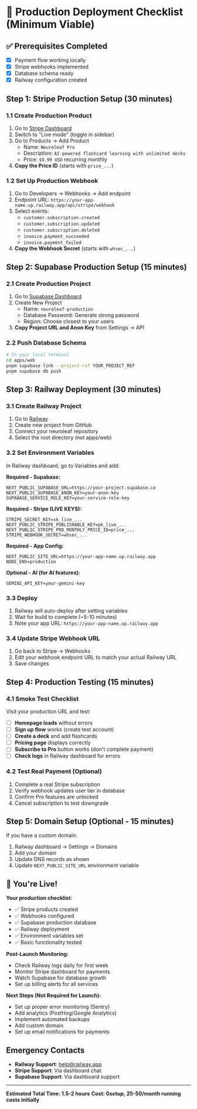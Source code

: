 # 🚀 Production Deployment Checklist (Minimum Viable)

## ✅ Prerequisites Completed
- [x] Payment flow working locally
- [x] Stripe webhooks implemented
- [x] Database schema ready
- [x] Railway configuration created

## Step 1: Stripe Production Setup (30 minutes)

### 1.1 Create Production Product
1. Go to [Stripe Dashboard](https://dashboard.stripe.com)
2. Switch to "Live mode" (toggle in sidebar)
3. Go to Products → Add Product
   - Name: `Neuroleaf Pro`
   - Description: `AI-powered flashcard learning with unlimited decks`
   - Price: `$9.99 USD` recurring monthly
4. **Copy the Price ID** (starts with `price_...`)

### 1.2 Set Up Production Webhook
1. Go to Developers → Webhooks → Add endpoint
2. Endpoint URL: `https://your-app-name.up.railway.app/api/stripe/webhook`
3. Select events:
   - `customer.subscription.created`
   - `customer.subscription.updated`
   - `customer.subscription.deleted`
   - `invoice.payment_succeeded`
   - `invoice.payment_failed`
4. **Copy the Webhook Secret** (starts with `whsec_...`)

## Step 2: Supabase Production Setup (15 minutes)

### 2.1 Create Production Project
1. Go to [Supabase Dashboard](https://app.supabase.com)
2. Create New Project
   - Name: `neuroleaf-production`
   - Database Password: Generate strong password
   - Region: Choose closest to your users
3. **Copy Project URL and Anon Key** from Settings → API

### 2.2 Push Database Schema
```bash
# In your local terminal
cd apps/web
pnpm supabase link --project-ref YOUR_PROJECT_REF
pnpm supabase db push
```

## Step 3: Railway Deployment (30 minutes)

### 3.1 Create Railway Project
1. Go to [Railway](https://railway.app)
2. Create new project from GitHub
3. Connect your neuroleaf repository
4. Select the root directory (not apps/web)

### 3.2 Set Environment Variables
In Railway dashboard, go to Variables and add:

**Required - Supabase:**
```
NEXT_PUBLIC_SUPABASE_URL=https://your-project.supabase.co
NEXT_PUBLIC_SUPABASE_ANON_KEY=your-anon-key
SUPABASE_SERVICE_ROLE_KEY=your-service-role-key
```

**Required - Stripe (LIVE KEYS):**
```
STRIPE_SECRET_KEY=sk_live_...
NEXT_PUBLIC_STRIPE_PUBLISHABLE_KEY=pk_live_...
NEXT_PUBLIC_STRIPE_PRO_MONTHLY_PRICE_ID=price_...
STRIPE_WEBHOOK_SECRET=whsec_...
```

**Required - App Config:**
```
NEXT_PUBLIC_SITE_URL=https://your-app-name.up.railway.app
NODE_ENV=production
```

**Optional - AI (for AI features):**
```
GEMINI_API_KEY=your-gemini-key
```

### 3.3 Deploy
1. Railway will auto-deploy after setting variables
2. Wait for build to complete (~5-10 minutes)
3. Note your app URL: `https://your-app-name.up.railway.app`

### 3.4 Update Stripe Webhook URL
1. Go back to Stripe → Webhooks
2. Edit your webhook endpoint URL to match your actual Railway URL
3. Save changes

## Step 4: Production Testing (15 minutes)

### 4.1 Smoke Test Checklist
Visit your production URL and test:

- [ ] **Homepage loads** without errors
- [ ] **Sign up flow** works (create test account)
- [ ] **Create a deck** and add flashcards
- [ ] **Pricing page** displays correctly
- [ ] **Subscribe to Pro** button works (don't complete payment)
- [ ] **Check logs** in Railway dashboard for errors

### 4.2 Test Real Payment (Optional)
1. Complete a real Stripe subscription
2. Verify webhook updates user tier in database
3. Confirm Pro features are unlocked
4. Cancel subscription to test downgrade

## Step 5: Domain Setup (Optional - 15 minutes)

If you have a custom domain:
1. Railway dashboard → Settings → Domains
2. Add your domain
3. Update DNS records as shown
4. Update `NEXT_PUBLIC_SITE_URL` environment variable

## 🎉 You're Live!

**Your production checklist:**
- ✅ Stripe products created
- ✅ Webhooks configured  
- ✅ Supabase production database
- ✅ Railway deployment
- ✅ Environment variables set
- ✅ Basic functionality tested

**Post-Launch Monitoring:**
- Check Railway logs daily for first week
- Monitor Stripe dashboard for payments
- Watch Supabase for database growth
- Set up billing alerts for all services

**Next Steps (Not Required for Launch):**
- Set up proper error monitoring (Sentry)
- Add analytics (PostHog/Google Analytics)
- Implement automated backups
- Add custom domain
- Set up email notifications for payments

## Emergency Contacts
- **Railway Support**: help@railway.app
- **Stripe Support**: Via dashboard chat
- **Supabase Support**: Via dashboard support

---
**Estimated Total Time: 1.5-2 hours**
**Cost: $0 setup, ~$25-50/month running costs initially**
